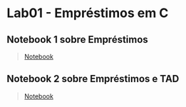 # Lab01 - Empréstimos em C
## Notebook 1 sobre Empréstimos
> [Notebook]()
## Notebook 2 sobre Empréstimos e TAD
> [Notebook]()